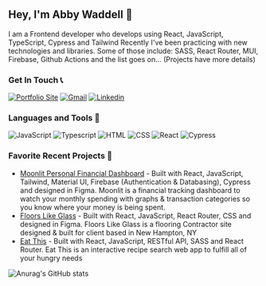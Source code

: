 ## Hey, I'm Abby Waddell 👋
I am a Frontend developer who develops using React, JavaScript, TypeScript, Cypress and Tailwind
Recently I've been practicing with new technologies and libraries. Some of those include: SASS, React Router, MUI, Firebase, Github Actions and the list goes on... (Projects have more details) 

### Get In Touch 📞
<a href="https://wabby404.github.io/portfolio-redo/"><img alt="Portfolio Site" src="https://img.shields.io/badge/website-000000?style=for-the-badge&logo=About.me&logoColor=white"/></a>
<a href="mailto:Wabby.404@gmail.com"><img alt="Gmail" src="https://img.shields.io/badge/Gmail-D14836?style=for-the-badge&logo=gmail&logoColor=white"/></a>
<a href="https://www.linkedin.com/in/abbywaddell4042/"><img alt="Linkedin" src="https://img.shields.io/badge/LinkedIn-0077B5?style=for-the-badge&logo=linkedin&logoColor=white"/></a>

### Languages and Tools 🔧
<img alt="JavaScript" src="https://img.shields.io/badge/JavaScript-323330?style=for-the-badge&logo=javascript&logoColor=F7DF1E"/> <img alt="Typescript" src="https://img.shields.io/badge/typescript-%23007ACC.svg?style=for-the-badge&logo=typescript&logoColor=white"/> <img alt="HTML" src="https://img.shields.io/badge/HTML5-E34F26?style=for-the-badge&logo=html5&logoColor=white"/> <img alt="CSS" src="https://img.shields.io/badge/CSS3-1572B6?style=for-the-badge&logo=css3&logoColor=white"/> <img alt="React" src="https://img.shields.io/badge/React-20232A?style=for-the-badge&logo=react&logoColor=61DAFB"/> <img alt="Cypress" src="https://img.shields.io/badge/-cypress-%23E5E5E5?style=for-the-badge&logo=cypress&logoColor=058a5e"/>


### Favorite Recent Projects 🚧
- [Moonlit Personal Financial Dashboard](https://github.com/WAbby404/financial-dashboard) - Built with React, JavaScript, Tailwind, Material UI, Firebase (Authentication & Databasing), Cypress and designed in Figma. Moonlit is a financial tracking dashboard to watch your monthly spending with graphs & transaction categories so you know where your money is being spent.
- [Floors Like Glass](https://github.com/WAbby404/floors-like-glass) - Built with React, JavaScript, React Router, CSS and designed in Figma. Floors Like Glass is a flooring Contractor site designed & built for client based in New Hampton, NY
- [Eat This](https://github.com/WAbby404/eat-this) - Built with React, JavaScript, RESTful API, SASS and React Router. Eat This is an interactive recipe search web app to fulfill all of your hungry needs



![Anurag's GitHub stats](https://github-readme-stats.vercel.app/api?username=WAbby404&show_icons=true&theme=nightowl)
